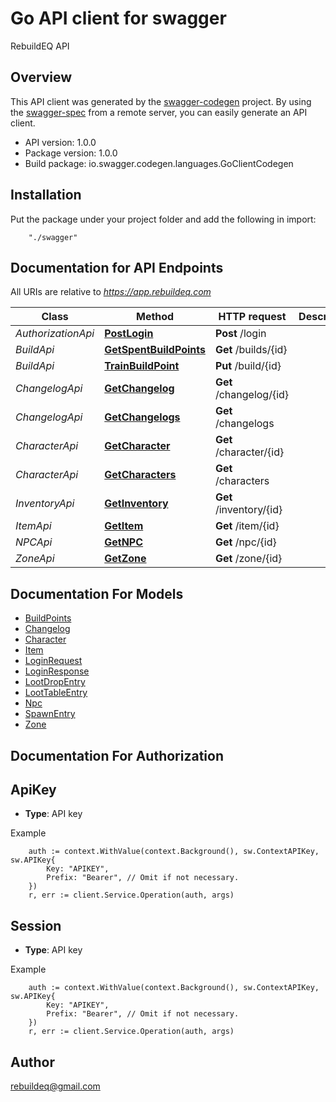 # Go API client for swagger

RebuildEQ API

## Overview
This API client was generated by the [swagger-codegen](https://github.com/swagger-api/swagger-codegen) project.  By using the [swagger-spec](https://github.com/swagger-api/swagger-spec) from a remote server, you can easily generate an API client.

- API version: 1.0.0
- Package version: 1.0.0
- Build package: io.swagger.codegen.languages.GoClientCodegen

## Installation
Put the package under your project folder and add the following in import:
```
    "./swagger"
```

## Documentation for API Endpoints

All URIs are relative to *https://app.rebuildeq.com*

Class | Method | HTTP request | Description
------------ | ------------- | ------------- | -------------
*AuthorizationApi* | [**PostLogin**](docs/AuthorizationApi.md#postlogin) | **Post** /login | 
*BuildApi* | [**GetSpentBuildPoints**](docs/BuildApi.md#getspentbuildpoints) | **Get** /builds/{id} | 
*BuildApi* | [**TrainBuildPoint**](docs/BuildApi.md#trainbuildpoint) | **Put** /build/{id} | 
*ChangelogApi* | [**GetChangelog**](docs/ChangelogApi.md#getchangelog) | **Get** /changelog/{id} | 
*ChangelogApi* | [**GetChangelogs**](docs/ChangelogApi.md#getchangelogs) | **Get** /changelogs | 
*CharacterApi* | [**GetCharacter**](docs/CharacterApi.md#getcharacter) | **Get** /character/{id} | 
*CharacterApi* | [**GetCharacters**](docs/CharacterApi.md#getcharacters) | **Get** /characters | 
*InventoryApi* | [**GetInventory**](docs/InventoryApi.md#getinventory) | **Get** /inventory/{id} | 
*ItemApi* | [**GetItem**](docs/ItemApi.md#getitem) | **Get** /item/{id} | 
*NPCApi* | [**GetNPC**](docs/NPCApi.md#getnpc) | **Get** /npc/{id} | 
*ZoneApi* | [**GetZone**](docs/ZoneApi.md#getzone) | **Get** /zone/{id} | 


## Documentation For Models

 - [BuildPoints](docs/BuildPoints.md)
 - [Changelog](docs/Changelog.md)
 - [Character](docs/Character.md)
 - [Item](docs/Item.md)
 - [LoginRequest](docs/LoginRequest.md)
 - [LoginResponse](docs/LoginResponse.md)
 - [LootDropEntry](docs/LootDropEntry.md)
 - [LootTableEntry](docs/LootTableEntry.md)
 - [Npc](docs/Npc.md)
 - [SpawnEntry](docs/SpawnEntry.md)
 - [Zone](docs/Zone.md)


## Documentation For Authorization

## ApiKey
- **Type**: API key 

Example
```
	auth := context.WithValue(context.Background(), sw.ContextAPIKey, sw.APIKey{
		Key: "APIKEY",
		Prefix: "Bearer", // Omit if not necessary.
	})
    r, err := client.Service.Operation(auth, args)
```
## Session
- **Type**: API key 

Example
```
	auth := context.WithValue(context.Background(), sw.ContextAPIKey, sw.APIKey{
		Key: "APIKEY",
		Prefix: "Bearer", // Omit if not necessary.
	})
    r, err := client.Service.Operation(auth, args)
```

## Author

rebuildeq@gmail.com

